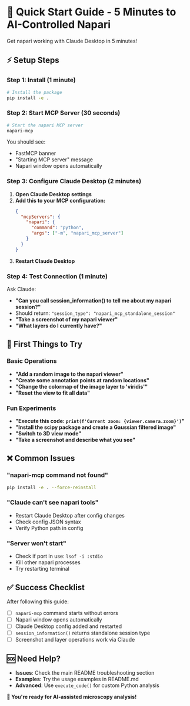# 🚀 Quick Start Guide - 5 Minutes to AI-Controlled Napari

Get napari working with Claude Desktop in 5 minutes!

## ⚡ Setup Steps

### Step 1: Install (1 minute)
```bash
# Install the package
pip install -e .
```

### Step 2: Start MCP Server (30 seconds)
```bash
# Start the napari MCP server
napari-mcp
```

You should see:
- FastMCP banner
- "Starting MCP server" message  
- Napari window opens automatically

### Step 3: Configure Claude Desktop (2 minutes)

1. **Open Claude Desktop settings**
2. **Add this to your MCP configuration:**
   ```json
   {
     "mcpServers": {
       "napari": {
         "command": "python",
         "args": ["-m", "napari_mcp_server"]
       }
     }
   }
   ```
3. **Restart Claude Desktop**

### Step 4: Test Connection (1 minute)

Ask Claude:
- **"Can you call session_information() to tell me about my napari session?"**
- Should return: `"session_type": "napari_mcp_standalone_session"`
- **"Take a screenshot of my napari viewer"**
- **"What layers do I currently have?"**

## 🎯 First Things to Try

### Basic Operations
- **"Add a random image to the napari viewer"**
- **"Create some annotation points at random locations"**
- **"Change the colormap of the image layer to 'viridis'"**
- **"Reset the view to fit all data"**

### Fun Experiments  
- **"Execute this code: `print(f'Current zoom: {viewer.camera.zoom}')`"**
- **"Install the scipy package and create a Gaussian filtered image"**
- **"Switch to 3D view mode"**
- **"Take a screenshot and describe what you see"**

## ❌ Common Issues

### "napari-mcp command not found"
```bash
pip install -e . --force-reinstall
```

### "Claude can't see napari tools"
- Restart Claude Desktop after config changes
- Check config JSON syntax
- Verify Python path in config

### "Server won't start"
- Check if port in use: `lsof -i :stdio`
- Kill other napari processes
- Try restarting terminal

## ✅ Success Checklist

After following this guide:
- [ ] `napari-mcp` command starts without errors
- [ ] Napari window opens automatically  
- [ ] Claude Desktop config added and restarted
- [ ] `session_information()` returns standalone session type
- [ ] Screenshot and layer operations work via Claude

## 🆘 Need Help?

- **Issues**: Check the main README troubleshooting section
- **Examples**: Try the usage examples in README.md  
- **Advanced**: Use `execute_code()` for custom Python analysis

**🎉 You're ready for AI-assisted microscopy analysis!**